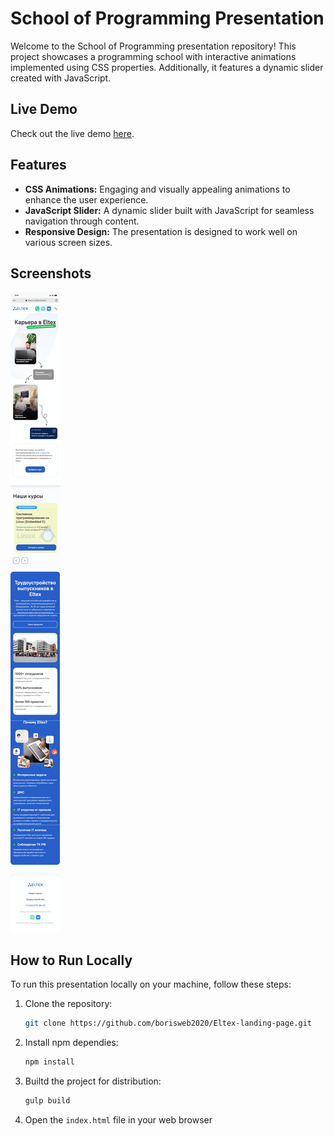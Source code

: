 # School of Programming Presentation

Welcome to the School of Programming presentation repository! This project showcases a programming school with interactive animations implemented using CSS properties. Additionally, it features a dynamic slider created with JavaScript.

## Live Demo

Check out the live demo [here](https://land.portfolio-boriskharchenko.com).

## Features

- **CSS Animations:** Engaging and visually appealing animations to enhance the user experience.
- **JavaScript Slider:** A dynamic slider built with JavaScript for seamless navigation through content.
- **Responsive Design:** The presentation is designed to work well on various screen sizes.

## Screenshots

![Presentation Screenshot](screenshots/school_presentation.png)

## How to Run Locally

To run this presentation locally on your machine, follow these steps:

1. Clone the repository:

   ```bash
   git clone https://github.com/borisweb2020/Eltex-landing-page.git

2. Install npm dependies:

   ```bash
   npm install

3. Builtd the project for distribution:

   ```bash
   gulp build

4. Open the `index.html` file in your web browser

